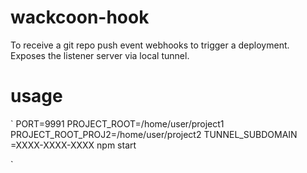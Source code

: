 # wackcoon-hook

To receive a git repo push event webhooks to trigger a deployment. Exposes the listener server via local tunnel.

# usage

`
PORT=9991 PROJECT_ROOT=/home/user/project1 PROJECT_ROOT_PROJ2=/home/user/project2 TUNNEL_SUBDOMAIN
=XXXX-XXXX-XXXX npm start

`
